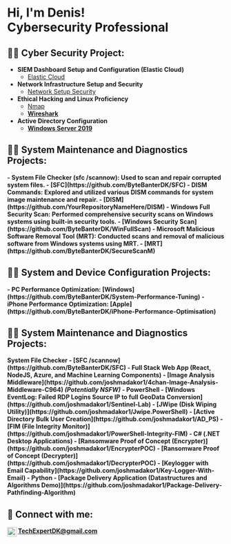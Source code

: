 <h1>Hi, I'm Denis! <br/><a></a><a> Cybersecurity Professional</a></h1>

<h2>👨‍💻 Cyber Security Project:</h2>

- <b>SIEM Dashboard Setup and Configuration (Elastic Cloud)</b>
  - [Elastic Cloud](https://github.com/ByteBanterDK/ElasticCloud)
- <b>Network Infrastructure Setup and Security </b>
  - [Network Setup Security](https://github.com/ByteBanterDK/network-setup-security) <b><i></b></i>
- <b>Ethical Hacking and Linux Proficiency</b>
  - [Nmap](https://github.com/ByteBanterDK/Nmap-Explorer)<b>
  - [Wireshark](https://github.com/ByteBanterDK/Wireshark-Packet-Analysis)
- <b>Active Directory Configuration</b>
  - [Windows Server 2019](https://github.com/ByteBanterDK/Windows-Server-2019)
<h2>👨‍💻 System Maintenance and Diagnostics Projects:</h2>
- <b>System File Checker (sfc /scannow)</b>: Used to scan and repair corrupted system files.
  - [SFC](https://github.com/ByteBanterDK/SFC)
- <b>DISM Commands</b>: Explored and utilized various DISM commands for system image maintenance and repair.
  - [DISM](https://github.com/YourRepositoryNameHere/DISM)
- <b>Windows Full Security Scan</b>: Performed comprehensive security scans on Windows systems using built-in security tools.
  - [Windows Security Scan](https://github.com/ByteBanterDK/WinFullScan)
- <b>Microsoft Malicious Software Removal Tool (MRT)</b>: Conducted scans and removal of malicious software from Windows systems using MRT.
  - [MRT](https://github.com/ByteBanterDK/SecureScanM)

<h2>👨‍💻 System and Device Configuration Projects:</h2>
- <b>PC Performance Optimization</b>: [Windows](https://github.com/ByteBanterDK/System-Performance-Tuning)
- <b>iPhone Performance Optimization</b>: [Apple](https://github.com/ByteBanterDK/iPhone-Performance-Optimisation)

<h2>👨‍💻 System Maintenance and Diagnostics Projects:</h2>
  <b>System File Checker </b>
  - [SFC /scannow](https://github.com/ByteBanterDK/SFC)
- <b>Full Stack Web App (React, NodeJS, Azure, and Machine Learning Components)</b>
  - [Image Analysis Middleware](https://github.com/joshmadakor1/4chan-Image-Analysis-Middleware-C964) <b><i>(Potentially NSFW)</b></i>
- <b>PowerShell</b>
  - [Windows EventLog: Failed RDP Logins Source IP to full GeoData Conversion](https://github.com/joshmadakor1/Sentinel-Lab)
  - [JWipe (Disk Wiping Utility)](https://github.com/joshmadakor1/Jwipe.PowerShell)
  - [Active Directory Bulk User Creation](https://github.com/joshmadakor1/AD_PS)
  - [FIM (File Integrity Monitor)](https://github.com/joshmadakor1/PowerShell-Integrity-FIM)
- <b>C# (.NET Desktop Applications)</b>
  - [Ransomware Proof of Concept (Encrypter)](https://github.com/joshmadakor1/EncrypterPOC)
  - [Ransomware Proof of Concept (Decrypter)](https://github.com/joshmadakor1/DecrypterPOC)
  - [Keylogger with Email Capability](https://github.com/joshmadakor1/Key-Logger-With-Email)
- <b>Python</b>
  - [Package Delivery Application (Datastructures and Algorithms Demo)](https://github.com/joshmadakor1/Package-Delivery-Pathfinding-Algorithm)
    
<h2> 🤳 Connect with me:</h2>

<img align="left" alt="ByteBanterDK | Gmail" width="22px" src="https://static.vecteezy.com/system/resources/previews/016/716/465/original/gmail-icon-free-png.png"/>TechExpertDK@gmail.com

<!--
**joshmadakor1/joshmadakor1** is a ✨ _special_ ✨ repository because its `README.md` (this file) appears on your GitHub profile.

Here are some ideas to get you started:

- 🔭 I’m currently working on ...
- 🌱 I’m currently learning ...
- 👯 I’m looking to collaborate on ...
- 🤔 I’m looking for help with ...
- 💬 Ask me about ...
- 📫 How to reach me: ...
- 😄 Pronouns: ...
- ⚡ Fun fact: ...
-->
